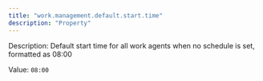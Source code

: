 ```yaml
---
title: "work.management.default.start.time"
description: "Property"
---
```


Description: Default start time for all work agents when no schedule is set, formatted as 08:00

Value: `08:00`